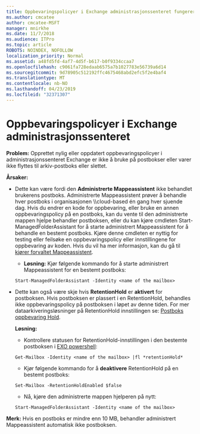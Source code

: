 ```yaml
---
title: Oppbevaringspolicyer i Exchange administrasjonssenteret fungerer ikke
ms.author: cmcatee
author: cmcatee-MSFT
manager: mnirkhe
ms.date: 11/7/2018
ms.audience: ITPro
ms.topic: article
ROBOTS: NOINDEX, NOFOLLOW
localization_priority: Normal
ms.assetid: a48fd5fd-4af7-4d5f-b617-b0f9334ccaa7
ms.openlocfilehash: c9061fa728edaab6575a7b1027783e56739a6d14
ms.sourcegitcommit: 9d78905c512192ffc4675468abd2efc5f2e4baf4
ms.translationtype: MT
ms.contentlocale: nb-NO
ms.lasthandoff: 04/23/2019
ms.locfileid: "32371307"
---
```

# <a name="retention-policies-in-exchange-admin-center"></a>Oppbevaringspolicyer i Exchange administrasjonssenteret

 **Problem:** Opprettet nylig eller oppdatert oppbevaringspolicyer i administrasjonssenteret Exchange er ikke å bruke på postbokser eller varer ikke flyttes til arkiv-postboks eller slettet. 
  
 **Årsaker:**
  
- Dette kan være fordi den **Administrerte Mappeassistent** ikke behandlet brukerens postboks. Administrerte Mappeassistent prøver å behandle hver postboks i organisasjonen \\\cloud-based én gang hver sjuende dag. Hvis du endrer en kode for oppbevaring, eller bruke en annen oppbevaringspolicy på en postboks, kan du vente til den administrerte mappen hjelpe behandler postboksen, eller du kan kjøre cmdleten Start-ManagedFolderAssistant for å starte administrert Mappeassistent for å behandle en bestemt postboks. Kjøre denne cmdleten er nyttig for testing eller feilsøke en oppbevaringspolicy eller innstillingene for oppbevaring av koden. Hvis du vil ha mer informasjon, kan du gå til [kjører forvaltet Mappeassistent](https://msdn.microsoft.com/library/gg271153%28v=exchsrvcs.149%29.aspx#managedfolderassist).
    
  - **Løsning:** Kjør følgende kommando for å starte administrert Mappeassistent for en bestemt postboks: 
    
  ```
  Start-ManagedFolderAssistant -Identity <name of the mailbox>
  ```

- Dette kan også være skje hvis **RetentionHold** er **aktivert** for postboksen. Hvis postboksen er plassert i en RetentionHold, behandles ikke oppbevaringspolicy på postboksen i løpet av denne tiden. For mer dataarkiveringsløsninger på RetentionHold innstillingen se: [Postboks oppbevaring Hold](https://docs.microsoft.com/exchange/security-and-compliance/messaging-records-management/mailbox-retention-hold).
    
    **Løsning:**
    
  - Kontrollere statusen for RetentionHold-innstillingen i den bestemte postboksen i [EXO powershell](https://docs.microsoft.com/powershell/exchange/exchange-online/connect-to-exchange-online-powershell/connect-to-exchange-online-powershell?view=exchange-ps):
    
  ```
  Get-Mailbox -Identity <name of the mailbox> |fl *retentionHold*
  ```

  - Kjør følgende kommando for å **deaktivere** RetentionHold på en bestemt postboks: 
    
  ```
  Set-Mailbox -RetentionHoldEnabled $false
  ```

  - Nå, kjøre den administrerte mappen hjelperen på nytt:
    
  ```
  Start-ManagedFolderAssistant -Identity <name of the mailbox>
  ```

 **Merk:** Hvis en postboks er mindre enn 10 MB, behandler administrert Mappeassistent automatisk ikke postboksen. 
  

